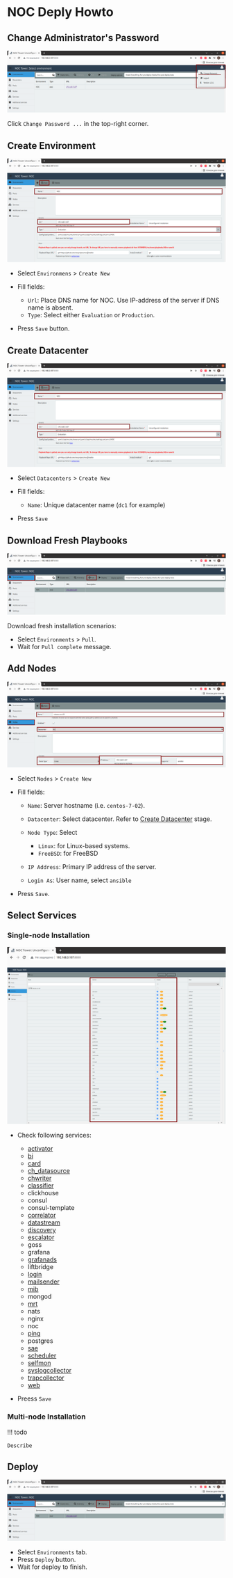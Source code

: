 # NOC Deply Howto

## Change Administrator's Password

![](tower-main-window.png)

Click `Change Password ...` in the top-right corner.

## Create Environment

![](tower-create-env.png)

* Select `Environmens` > `Create New`
* Fill fields:
   
    * `Url`: Place DNS name for NOC. Use IP-address of the server if DNS name is absent.
    * `Type`: Select either `Evaluation` or `Production`.
  
* Press `Save` button.

## Create Datacenter

![](tower-create-env.png)

* Select `Datacenters` > `Create New`
* Fill fields:
   
    * `Name`: Unique datacenter name (`dc1` for example)
  
* Press `Save`

## Download Fresh Playbooks

![](tower-pull-playbooks.png)

Download fresh installation scenarios:

* Select `Environments` > `Pull`.
* Wait for `Pull complete` message.

## Add Nodes

![](tower-add-node.png)

* Select `Nodes` > `Create New`
* Fill fields:

    * `Name`: Server hostname (i.e. `centos-7-02`).
    * `Datacenter`: Select datacenter. Refer to [Create Datacenter](#create-datacenter) stage.
    * `Node Type`: Select

        * `Linux`: for Linux-based systems.
        * `FreeBSD`: for FreeBSD

    * `IP Address`: Primary IP address of the server.
    * `Login As`: User name, select `ansible`

* Press `Save`.

## Select Services

### Single-node Installation

![](tower-add-service.png)

* Check following services:

    * [activator](../services-reference/activator.md)
    * [bi](../services-reference/bi.md)
    * [card](../services-reference/card.md)
    * [ch_datasource](../services-reference/datasource.md)
    * [chwriter](../services-reference/chwriter.md)
    * [classifier](../services-reference/classifier.md)
    * clickhouse
    * consul
    * consul-template
    * [correlator](../services-reference/correlator.md)
    * [datastream](../services-reference/datastream.md)
    * [discovery](../services-reference/discovery.md)
    * [escalator](../services-reference/escalator.md)
    * goss
    * grafana
    * [grafanads](../services-reference/grafanads.md)
    * liftbridge
    * [login](../services-reference/login.md)
    * [mailsender](../services-reference/mailsender.md)
    * [mib](../services-reference/mib.md)
    * mongod
    * [mrt](../services-reference/mrt.md)
    * nats
    * nginx
    * noc
    * [ping](../services-reference/ping.md)
    * postgres
    * [sae](../services-reference/sae.md)
    * [scheduler](../services-reference/scheduler.md)
    * [selfmon](../services-reference/selfmon.md)
    * [syslogcollector](../services-reference/syslogcollector.md)
    * [trapcollector](../services-reference/trapcollector.md)
    * [web](../services-reference/web.md)

* Preess `Save`

### Multi-node Installation

!!! todo

	Describe

## Deploy

![](tower-run-deploy.png)

* Select `Environments` tab.
* Press `Deploy` button.
* Wait for deploy to finish.
